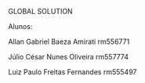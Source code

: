 GLOBAL SOLUTION

Alunos:

Allan Gabriel Baeza Amirati
rm556771

Júlio César Nunes Oliveira
rm557774

Luiz Paulo Freitas Fernandes
rm555497
